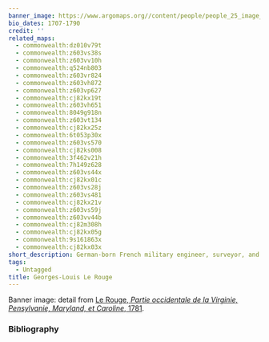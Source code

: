 ```yaml
---
banner_image: https://www.argomaps.org//content/people/people_25_image_compress_100.jpg
bio_dates: 1707-1790
credit: ''
related_maps:
  - commonwealth:dz010v79t
  - commonwealth:z603vs38s
  - commonwealth:z603vv10h
  - commonwealth:q524nb803
  - commonwealth:z603vr824
  - commonwealth:z603vh872
  - commonwealth:z603vp627
  - commonwealth:cj82kx19t
  - commonwealth:z603vh651
  - commonwealth:8049g918n
  - commonwealth:z603vt134
  - commonwealth:cj82kx25z
  - commonwealth:6t053p30x
  - commonwealth:z603vs570
  - commonwealth:cj82ks008
  - commonwealth:3f462v21h
  - commonwealth:7h149z628
  - commonwealth:z603vs44x
  - commonwealth:cj82kx01c
  - commonwealth:z603vs28j
  - commonwealth:z603vs481
  - commonwealth:cj82kx21v
  - commonwealth:z603vs59j
  - commonwealth:z603vv44b
  - commonwealth:cj82m308h
  - commonwealth:cj82kx05g
  - commonwealth:9s161863x
  - commonwealth:cj82kx03x
short_description: German-born French military engineer, surveyor, and publisher
tags:
  - Untagged
title: Georges-Louis Le Rouge
---
```



<p>Banner image: detail from <a href="/maps/commonwealth:z603vs570">Le Rouge, <em>Partie occidentale de la Virginie, Pensylvanie, Maryland, et Caroline</em>,&nbsp;1781</a>.</p>

### Bibliography



